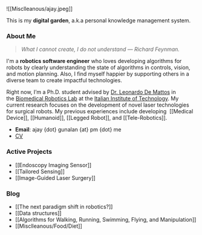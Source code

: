 ![[Misclleanous/ajay.jpeg]]


This is my **digital garden**, a.k.a personal knowledge management system.

### About Me

> *What I cannot create, I do not understand — Richard Feynman.*

I'm a **robotics software engineer** who loves developing algorithms for robots by clearly understanding the state of algorithms in controls, vision, and motion planning. Also, I find myself happier by supporting others in a diverse team to create impactful technologies.


Right now, I’m a Ph.D. student advised by [Dr. Leonardo De Mattos](https://www.iit.it/people/leonardo-demattos) in the [Biomedical Robotics Lab](https://advr.iit.it/index.php/research/biomedical-robotics) at the [Italian Institute of Technology](https://iit.it/). My current research focuses on the development of novel laser technologies for surgical robots. My previous experiences include developing  [[Medical Device]], [[Humanoid]], [[Legged Robot]], and [[Tele-Robotics]].


- **Email**: ajay {dot} gunalan {at} pm {dot} me
- [CV](https://ajaygunalan.github.io/assets/ajayg_cv.pdf)

### Active Projects
- [[Endoscopy Imaging Sensor]]
- [[Tailored Sensing]]
- [[Image-Guided Laser Surgery]]

### Blog

- [[The next paradigm shift in robotics?]]
- [[Data structures]]
- [[Algorithms for Walking, Running, Swimming, Flying, and Manipulation]]
- [[Misclleanous/Food/Diet]]